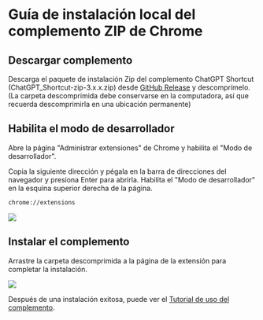 # Guía de instalación local del complemento ZIP de Chrome

## Descargar complemento

Descarga el paquete de instalación Zip del complemento ChatGPT Shortcut (ChatGPT_Shortcut-zip-3.x.x.zip) desde [GitHub Release](https://github.com/rockbenben/ChatGPT-Shortcut/releases/latest) y descomprímelo. (La carpeta descomprimida debe conservarse en la computadora, así que recuerda descomprimirla en una ubicación permanente)

## Habilita el modo de desarrollador

Abre la página "Administrar extensiones" de Chrome y habilita el "Modo de desarrollador".

Copia la siguiente dirección y pégala en la barra de direcciones del navegador y presiona Enter para abrirla. Habilita el "Modo de desarrollador" en la esquina superior derecha de la página.

```txt
chrome://extensions
```

![](https://img.newzone.top/2024-08-12-22-05-52.png?imageMogr2/format/webp)

## Instalar el complemento

Arrastre la carpeta descomprimida a la página de la extensión para completar la instalación.

![](https://img.newzone.top/2024-08-12-22-27-47.png?imageMogr2/format/webp)

Después de una instalación exitosa, puede ver el [Tutorial de uso del complemento](./usage.md).
